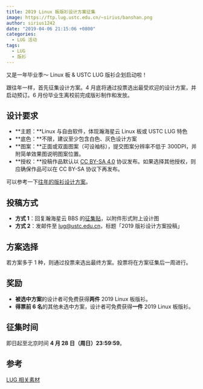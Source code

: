 ```yaml
---
title: 2019 Linux 板版衫设计方案征集
image: https://ftp.lug.ustc.edu.cn/~sirius/banshan.png
author: sirius1242
date: "2019-04-06 21:15:06 +0800"
categories:
  - LUG 活动
tags:
  - LUG
  - 版衫
---
```


又是一年毕业季～ Linux 板 & USTC LUG 版衫企划启动啦！

跟往年一样，首先征集设计方案。4 月底将通过投票选出最受欢迎的设计方案，并启动预订。6 月份毕业生离校前完成版衫制作和发放。

## 设计要求

- **主题：**Linux 与自由软件，体现瀚海星云 Linux 板或 USTC LUG 特色
- **底色：**不限，建议至少包含白色、灰色设计方案
- **图案：**正面或双面图案（可设袖标），提交图案分辨率不低于 300DPI，并附简单效果图说明图案位置。
- **授权：**投稿作品默认以 [CC BY-SA 4.0](https://creativecommons.org/licenses/by-sa/4.0/) 协议发布。如果选择其他授权，则应确保作品可以在 CC BY-SA 协议下再发布。

可以参考一下[往年的版衫设计方案](https://lug.ustc.edu.cn/wiki/lug/zhoubian/banshan)。

## 投稿方式

- **方式 1**：回复瀚海星云 BBS 的[征集贴](https://bbs.ustc.edu.cn/cgi/bbscon?bn=Linux&fn=M5CA89770&num=20000)，以附件形式附上设计图
- **方式 2**：发邮件至 [lug@ustc.edu.cn](mailto:lug@ustc.edu.cn)，标题「2019 版衫设计方案投稿」

## 方案选择

若方案多于 1 种，则通过投票来选出最终方案。投票将在方案征集后一周进行。

## 奖励

- **被选中方案**的设计者可免费获得**两件** 2019 Linux 板版衫。
- **得票前 6 名**的其他未选中方案，设计者可免费获得**一件** 2019 Linux 板版衫。

## 征集时间

即日起至北京时间 **4 月 28 日（周日）23:59:59**。

## 参考

[LUG 相关素材](https://ftp.lug.ustc.edu.cn/misc/)
